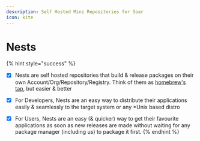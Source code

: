 ```yaml
---
description: Self Hosted Mini Repositories for Soar
icon: kite
---
```


# Nests

{% hint style="success" %}
* [x] Nests are self hosted repositories that build & release packages on their own Account/Org/Repository/Registry. Think of them as [homebrew's tap](https://docs.brew.sh/Taps), but easier & better
* [x] For Developers, Nests are an easy way to distribute their applications easily & seamlessly to the target system or any \*Unix based distro
* [x] For Users, Nests are an easy (& quicker) way to get their favourite applications as soon as new releases are made without waiting for any package manager (including us) to package it first.
{% endhint %}

